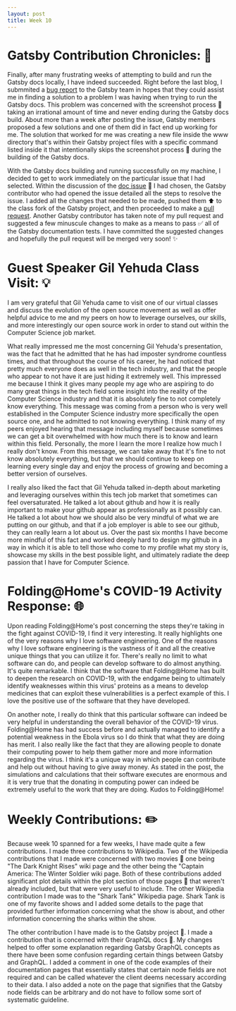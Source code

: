 ```yaml
---
layout: post
title: Week 10
---
```


# Gatsby Contribution Chronicles: :tada:

Finally, after many frustrating weeks of attempting to build and run the Gatsby docs locally, I have indeed succeeded. Right before the last blog, I submmited a [bug report](https://github.com/gatsbyjs/gatsby/issues/22649) to the Gatsby team in hopes that they could assist me in finding a solution to a problem I was having when trying to run the Gatsby docs. This problem was concerned with the screenshot process :camera_flash: taking an irrational amount of time and never ending during the Gatsby docs build.  About more than a week after posting the issue, Gatsby members proposed a few solutions and one of them did in fact end up working for me. The solution that worked for me was creating a new file inside the www directory that's within their Gatsby project files with a specific command listed inside it that intentionally skips the screenshot process :camera_flash: during the building of the Gatsby docs.

With the Gatsby docs building and running successfully on my machine, I decided to get to work immediately on the particular issue that I had selected. Within the discussion of the [doc issue](https://github.com/gatsbyjs/gatsby/issues/21962) :pencil: I had chosen, the Gatsby contributor who had opened the issue detailed all the steps to resolve the issue. I added all the changes that needed to be made, pushed them :arrow_up: to the class fork of the Gatsby project, and then proceeded to make a [pull request](https://github.com/gatsbyjs/gatsby/pull/23106). Another Gatsby contributor has taken note of my pull request and suggested a few minuscule changes to make as a means to pass :white_check_mark: all of the Gatsby documentation tests. I have committed the suggested changes and hopefully the pull request will be merged very soon! :sparkles:

# Guest Speaker Gil Yehuda Class Visit: :bulb:
I am very grateful that Gil Yehuda came to visit one of our virtual classes and discuss the evolution of the open source movement as well as offer helpful advice to me and my peers on how to leverage ourselves, our skills, and more interestingly our open source work in order to stand out within the Computer Science job market. 

What really impressed me the most concerning Gil Yehuda's presentation, was the fact that he admitted that he has had imposter syndrome countless times, and that throughout the course of his career, he had noticed that pretty much everyone does as well in the tech industry, and that the people who appear to not have it are just hiding it extremely well. This impressed me because I think it gives many people my age who are aspiring to do many great things in the tech field some insight into the reality of the Computer Science industry and that it is absolutely fine to not completely know everything. This message was coming from a person who is very well established in the Computer Science industry more specifically the open source one, and he admitted to not knowing everything. I think many of my peers enjoyed hearing that message including myself because sometimes we can get a bit overwhelmed with how much there is to know and learn within this field. Personally, the more I learn the more I realize how much I really don't know. From this message, we can take away that it's fine to not know absolutely everything, but that we should continue to keep on learning every single day and enjoy the process of growing and becoming a better version of ourselves. 

I really also liked the fact that Gil Yehuda talked in-depth about marketing and leveraging ourselves within this tech job market that sometimes can feel oversaturated. He talked a lot about github and how it is really important to make your github appear as professionally as it possibly can. He talked a lot about how we should also be very mindful of what we are putting on our github, and that if a job employer is able to see our github, they can really learn a lot about us. Over the past six months I have become more mindful of this fact and worked deeply hard to 
design my github in a way in which it is able to tell those who come to my profile what my story is, showcase my skills in the best possible light, and ultimately radiate the deep passion that I have for Computer Science. 



# Folding@Home's COVID-19 Activity Response: :globe_with_meridians: 
Upon reading Folding@Home's post concerning the steps they're taking in the fight against COVID-19, I find it very interesting. It really highlights one of the very reasons why I love software engineering. One of the reasons why I love software engineering is the vastness of it and all the creative unique things that you can utilize it for. There's really no limit to what software can do, and people can develop software to do almost anything. It's quite remarkable. I think that the software that Folding@Home has built to deepen the research on COVID-19, with the endgame being to ultimately identify weaknesses within this virus' proteins as a means to develop medicines that can exploit these vulnerabilities is a perfect example of this. I love the positive use of the software that they have developed.

On another note, I really do think that this particular software can indeed be very helpful in understanding the overall behavior of the COVID-19 virus. Folding@Home has had success before and actually managed to identify a potential weakness in the Ebola virus so I do think that what they are doing has merit. I also really like the fact that they are allowing people to donate their computing power to help them gather more and more information regarding the virus. I think it's a unique way in which people can contribute and help out without having to give away money. As stated in the post, the simulations and calculations that their software executes are enormous and it is very true that the donating in computing power can indeed be extremely useful to the work that they are doing. Kudos to Folding@Home!

# Weekly Contributions: :pencil2:
Because week 10 spanned for a few weeks, I have made quite a few contributions. I made three contributions to Wikipedia. Two of the Wikipedia contributions that I made were concerned with two movies :movie_camera: one being "The Dark Knight Rises" wiki page and the other being the "Captain America: The Winter Soldier wiki page. Both of these contributions added significant plot details within the plot section of those pages :page_facing_up: that weren't already included, but that were very useful to include. The other Wikipedia contribution I made was to the "Shark Tank" Wikipedia page. Shark Tank is one of my favorite shows and I added some details to the page that provided further information concerning what the show is about, and other information concerning the sharks within the show.

The other contribution I have made is to the Gatsby project :rocket:. I made a contribution that is concerned with their GraphQL docs :pencil:. My changes helped to offer some explanation regarding Gatsby GraphQL concepts as there have been some confusion regarding certain things between Gatsby and GraphQL. I added a comment in one of the code examples of their documentation pages that essentially states that certain node fields are not required and can be called whatever the client deems necessary according to their data. I also added a note on the page that signifies that the Gatsby node fields can be arbitrary and do not have to follow some sort of systematic guideline.


